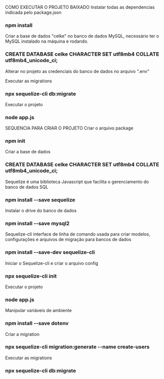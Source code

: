 COMO EXECUTAR O PROJETO BAIXADO
Instalar todas as dependencias indicada pelo package.json
### npm install

Criar a base de dados "celke" no banco de dados MySQL, necessário ter o MySQL instalado na máquina e rodando.
### CREATE DATABASE celke CHARACTER SET utf8mb4 COLLATE utf8mb4_unicode_ci;

Alterar no projeto as credenciais do banco de dados no arquivo ".env" 

Executar as migrations
### npx sequelize-cli db:migrate

Executar o projeto
### node app.js


SEQUENCIA PARA CRIAR O PROJETO
Criar o arquivo package
### npm init

Criar a base de dados
### CREATE DATABASE celke CHARACTER SET utf8mb4 COLLATE utf8mb4_unicode_ci;

Sequelize é uma biblioteca Javascript que facilita o gerenciamento do banco de dados SQL
### npm install --save sequelize

Instalar o drive do banco de dados
### npm install --save mysql2

Sequelize-cli interface de linha de comando usada para criar modelos, configurações e arquivos de migração para bancos de dados
### npm install --save-dev sequelize-cli

Iniciar o Sequelize-cli e criar o arquivo config
### npx sequelize-cli init

Executar o projeto
### node app.js

Manipular variáveis de ambiente
### npm install --save dotenv

Criar a migration
### npx sequelize-cli migration:generate --name create-users

Executar as migrations
### npx sequelize-cli db:migrate